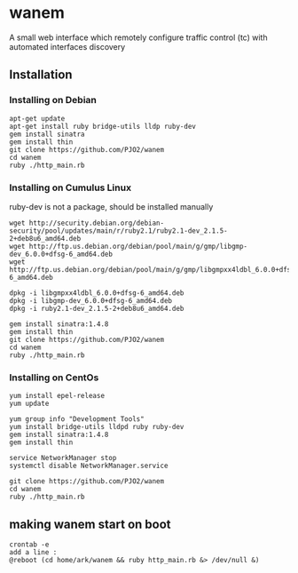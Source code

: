 # wanem
A small web interface which remotely configure traffic control (tc)
with automated interfaces discovery

## Installation

### Installing on Debian

```
apt-get update
apt-get install ruby bridge-utils lldp ruby-dev
gem install sinatra
gem install thin
git clone https://github.com/PJO2/wanem
cd wanem
ruby ./http_main.rb
```


### Installing on Cumulus Linux
ruby-dev is not a package, should be installed manually

```
wget http://security.debian.org/debian-security/pool/updates/main/r/ruby2.1/ruby2.1-dev_2.1.5-2+deb8u6_amd64.deb
wget http://ftp.us.debian.org/debian/pool/main/g/gmp/libgmp-dev_6.0.0+dfsg-6_amd64.deb
wget http://ftp.us.debian.org/debian/pool/main/g/gmp/libgmpxx4ldbl_6.0.0+dfsg-6_amd64.deb

dpkg -i libgmpxx4ldbl_6.0.0+dfsg-6_amd64.deb
dpkg -i libgmp-dev_6.0.0+dfsg-6_amd64.deb
dpkg -i ruby2.1-dev_2.1.5-2+deb8u6_amd64.deb

gem install sinatra:1.4.8
gem install thin
git clone https://github.com/PJO2/wanem
cd wanem
ruby ./http_main.rb
```


### Installing on CentOs

```
yum install epel-release
yum update

yum group info "Development Tools"
yum install bridge-utils lldpd ruby ruby-dev
gem install sinatra:1.4.8
gem install thin

service NetworkManager stop
systemctl disable NetworkManager.service

git clone https://github.com/PJO2/wanem
cd wanem
ruby ./http_main.rb
```

## making wanem start on boot

```
crontab -e
add a line : 
@reboot (cd home/ark/wanem && ruby http_main.rb &> /dev/null &)
```
